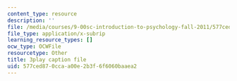 ```yaml
---
content_type: resource
description: ''
file: /media/courses/9-00sc-introduction-to-psychology-fall-2011/577ced870ccaa00e2b3f6f6060baaea2_vf1U3Nt3HQk.srt
file_type: application/x-subrip
learning_resource_types: []
ocw_type: OCWFile
resourcetype: Other
title: 3play caption file
uid: 577ced87-0cca-a00e-2b3f-6f6060baaea2
---
```

